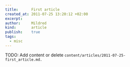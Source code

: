 ```yaml
---
title:      First article
created_at: 2011-07-25 13:20:12 +02:00
excerpt:
author:     Mildred
kind:       article
publish:    true
tags:
  - misc
---
```


TODO: Add content or delete `content/articles/2011-07-25-first_article.md.`
